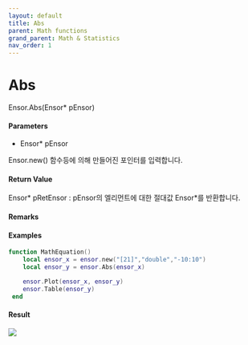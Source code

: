 ```yaml
---
layout: default
title: Abs
parent: Math functions
grand_parent: Math & Statistics
nav_order: 1
---
```


# Abs

Ensor.Abs\(Ensor\* pEnsor\)

#### Parameters

* Ensor\* pEnsor

Ensor.new\(\) 함수등에 의해 만들어진 포인터를 입력합니다.

#### Return Value

Ensor\* pRetEnsor : pEnsor의 엘리먼트에 대한 절대값 Ensor\*를 반환합니다.

#### Remarks

#### Examples

```lua
function MathEquation()
 	local ensor_x = ensor.new("[21]","double","-10:10")
 	local ensor_y = ensor.Abs(ensor_x)

 	ensor.Plot(ensor_x, ensor_y)
 	ensor.Table(ensor_y)
 end
```

#### Result

![](/MathAPI/AbsResult.png)


